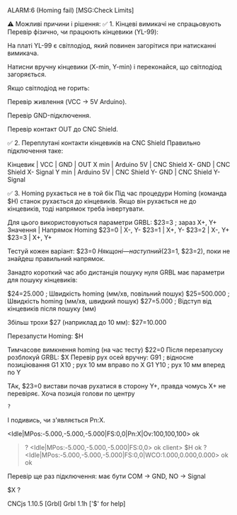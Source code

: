 
ALARM:6 (Homing fail)
[MSG:Check Limits]

⚠️ Можливі причини і рішення:
✅ 1. Кінцеві вимикачі не спрацьовують
Перевір фізично, чи працюють кінцевики (YL-99):

На платі YL-99 є світлодіод, який повинен загорітися при натисканні вимикача.

Натисни вручну кінцевики (X-min, Y-min) і переконайся, що світлодіод загоряється.

Якщо світлодіод не горить:

Перевір живлення (VCC → 5V Arduino).

Перевір GND-підключення.

Перевір контакт OUT до CNC Shield.

✅ 2. Переплутані контакти кінцевиків на CNC Shield
Правильно підключення таке:


Кінцевик | VCC | GND | OUT
X min | Arduino 5V | CNC Shield X- GND | CNC Shield X- Signal
Y min | Arduino 5V | CNC Shield Y- GND | CNC Shield Y- Signal

✅ 3. Homing рухається не в той бік
Під час процедури Homing (команда $H) станок рухається до кінцевиків. Якщо він рухається не до кінцевиків, тоді напрямок треба інвертувати.

Для цього використовуються параметри GRBL:
$23=3 ; зараз X+, Y+
Значення | Напрямок Homing
$23=0 | X-, Y-
$23=1 | X+, Y-
$23=2 | X-, Y+
$23=3 | X+, Y+

Тестуй кожен варіант:
$23=0
$H
якщо ні — наступний ($23=1, $23=2), поки не знайдеш правильний напрямок.

Занадто короткий час або дистанція пошуку нуля
GRBL має параметри для пошуку кінцевиків:

$24=25.000  ; Швидкість homing (мм/хв, повільний пошук)
$25=500.000 ; Швидкість homing (мм/хв, швидкий пошук)
$27=5.000   ; Відступ від кінцевиків після пошуку (мм)

Збільш трохи $27 (наприклад до 10 мм):
$27=10.000

Перезапусти Homing:
$H

Тимчасове вимкнення homing (на час тесту)
$22=0
Після перезапуску розблокуй GRBL:
$X
Перевір рух осей вручну:
G91      ; відносне позиціювання
G1 X10   ; рух 10 мм вправо по X
G1 Y10   ; рух 10 мм вперед по Y

ТАк, $23=0 вистави почав рухатися в сторону Y+, 
правда чомусь X+ не перевіряє. Хоча позиція голови по центру
```bash
?
```

І подивись, чи з'являється Pn:X.

<Idle|MPos:-5.000,-5.000,-5.000|FS:0,0|Pn:X|Ov:100,100,100>
ok
> ?
<Idle|MPos:-5.000,-5.000,-5.000|FS:0,0>
ok
client> $H
ok
> ?
<Idle|MPos:-5.000,-5.000,-5.000|FS:0,0|WCO:1.000,0.000,0.000>
ok
ok

Перевір ще раз підключення: має бути COM → GND, NO → Signal

$X
?

CNCjs 1.10.5 [Grbl]
Grbl 1.1h ['$' for help]